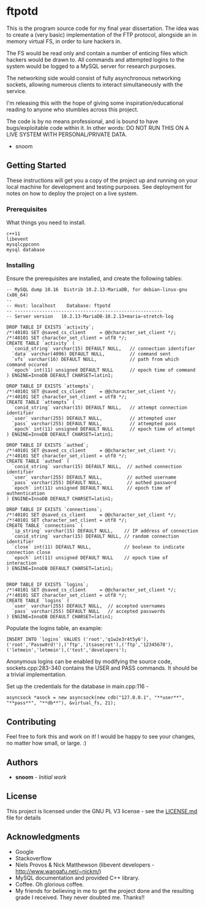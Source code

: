 # ftpotd

This is the program source code for my final year dissertation. The idea was to create a (very basic) implementation
of the FTP protocol, alongside an in memory virtual FS, in order to lure hackers in. 

The FS would be read only and contain a number of enticing files which hackers would be drawn to. All commands and attempted
logins to the system would be logged to a MySQL server for research purposes.

The networking side would consist of fully asynchronous networking sockets, allowing numerous clients to interact simultaneously
with the service.

I'm releasing this with the hope of giving some inspiration/educational reading to anyone who stumbles across this project.

The code is by no means professional, and is bound to have bugs/exploitable code within it. 
In other words: DO NOT RUN THIS ON A LIVE SYSTEM WITH PERSONAL/PRIVATE DATA.

- snoom

## Getting Started

These instructions will get you a copy of the project up and running on your local machine for development and testing purposes. See deployment for notes on how to deploy the project on a live system.

### Prerequisites

What things you need to install.

```
c++11
libevent
mysqlcppconn
mysql database
```

### Installing

Ensure the prerequisites are installed, and create the following tables:

```
-- MySQL dump 10.16  Distrib 10.2.13-MariaDB, for debian-linux-gnu (x86_64)
--
-- Host: localhost    Database: ftpotd
-- ------------------------------------------------------
-- Server version	10.2.13-MariaDB-10.2.13+maria~stretch-log

DROP TABLE IF EXISTS `activity`;
/*!40101 SET @saved_cs_client     = @@character_set_client */;
/*!40101 SET character_set_client = utf8 */;
CREATE TABLE `activity` (
  `conid_string` varchar(15) DEFAULT NULL,   // connection identifier
  `data` varchar(4096) DEFAULT NULL,         // command sent
  `vfs` varchar(16) DEFAULT NULL,            // path from which command occured
  `epoch` int(11) unsigned DEFAULT NULL      // epoch time of command
) ENGINE=InnoDB DEFAULT CHARSET=latin1;

DROP TABLE IF EXISTS `attempts`;
/*!40101 SET @saved_cs_client     = @@character_set_client */;
/*!40101 SET character_set_client = utf8 */;
CREATE TABLE `attempts` (
  `conid_string` varchar(15) DEFAULT NULL,   // attempt connection identifier
  `user` varchar(255) DEFAULT NULL,          // attempted user
  `pass` varchar(255) DEFAULT NULL,          // attempted pass
  `epoch` int(11) unsigned DEFAULT NULL      // epoch time of attempt
) ENGINE=InnoDB DEFAULT CHARSET=latin1;

DROP TABLE IF EXISTS `authed`;
/*!40101 SET @saved_cs_client     = @@character_set_client */;
/*!40101 SET character_set_client = utf8 */;
CREATE TABLE `authed` (
  `conid_string` varchar(15) DEFAULT NULL,  // authed connection identifier
  `user` varchar(255) DEFAULT NULL,         // authed username
  `pass` varchar(255) DEFAULT NULL,         // authed password
  `epoch` int(11) unsigned DEFAULT NULL     // epoch time of authentication
) ENGINE=InnoDB DEFAULT CHARSET=latin1;

DROP TABLE IF EXISTS `connections`;
/*!40101 SET @saved_cs_client     = @@character_set_client */;
/*!40101 SET character_set_client = utf8 */;
CREATE TABLE `connections` (
  `ip_string` varchar(15) DEFAULT NULL,    // IP address of connection
  `conid_string` varchar(15) DEFAULT NULL, // random connection identifier
  `close` int(11) DEFAULT NULL,            // boolean to indicate connection close
  `epoch` int(11) unsigned DEFAULT NULL    // epoch time of interaction
) ENGINE=InnoDB DEFAULT CHARSET=latin1;


DROP TABLE IF EXISTS `logins`;
/*!40101 SET @saved_cs_client     = @@character_set_client */;
/*!40101 SET character_set_client = utf8 */;
CREATE TABLE `logins` (
  `user` varchar(255) DEFAULT NULL,  // accepted usernames
  `pass` varchar(255) DEFAULT NULL   // accepted passwords
) ENGINE=InnoDB DEFAULT CHARSET=latin1;

```

Populate the logins table, an example:

```
INSERT INTO `logins` VALUES ('root','q1w2e3r4t5y6'),('root','Passw0rd!'),('ftp','itsasecret'),('ftp','12345678'),('letmein','letmein'),('test','developers');
```

Anonymous logins can be enabled by modifying the source code, sockets.cpp:283-340 contains the USER and PASS commands. It should be a trivial implementation.

Set up the credentials for the database in main.cpp:116 -
```
asyncsock *asock = new asyncsock(new cdb("127.0.0.1", "**user**", "**pass**", "**db**"), &virtual_fs, 21);
```

## Contributing

Feel free to fork this and work on it! I would be happy to see your changes, no matter how small, or large. :)

## Authors

* **snoom** - *Initial work*

## License

This project is licensed under the GNU PL V3 license - see the [LICENSE.md](LICENSE.md) file for details

## Acknowledgments

* Google
* Stackoverflow
* Niels Provos & Nick Matthewson (libevent developers - http://www.wangafu.net/~nickm/)
* MySQL documentation and provided C++ library.
* Coffee. Oh glorious coffee.
* My friends for believing in me to get the project done and the resulting grade I received. They never doubted me. Thanks!!
